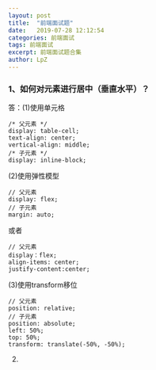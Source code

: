 ```yaml
---
layout: post
title:  "前端面试题"
date:   2019-07-28 12:12:54
categories: 前端面试
tags: 前端面试
excerpt: 前端面试题合集
author: LpZ
---
```


### 1、如何对元素进行居中（垂直水平）？
答：(1)使用单元格
```
/* 父元素 */
display: table-cell;
text-align: center;
vertical-align: middle;
/* 子元素 */
display: inline-block;
```
(2)使用弹性模型
```
// 父元素
display: flex;
// 子元素
margin: auto;
```
或者
```
// 父元素
display：flex;
align-items: center;
justify-content:center;
```
(3)使用transform移位
```
// 父元素
position: relative;
// 子元素
position: absolute;
left: 50%;
top: 50%;
transform: translate(-50%, -50%);
```

2. 